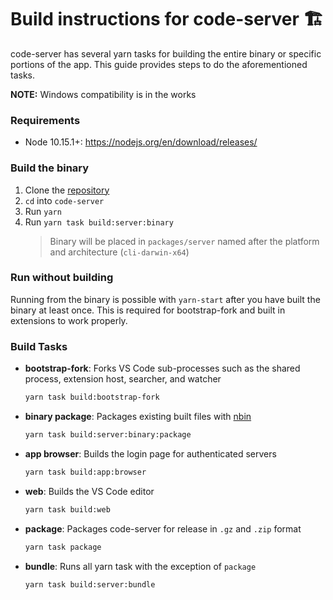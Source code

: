 # Build instructions for code-server 🏗️

code-server has several yarn tasks for building the entire binary or specific portions of the app. This guide provides steps to do the aforementioned tasks.

**NOTE:** Windows compatibility is in the works 

### Requirements
- Node 10.15.1+: https://nodejs.org/en/download/releases/

### Build the binary
1. Clone the [repository](https://github.com/codercom/code-server.git)
2. `cd` into `code-server`
3. Run `yarn`
4. Run `yarn task build:server:binary`
   > Binary will be placed in `packages/server` named after the platform and architecture (`cli-darwin-x64`)

### Run without building
Running from the binary is possible with `yarn-start` after you have built the binary at least once. This is required for bootstrap-fork and built in extensions to work properly.

### Build Tasks

- **bootstrap-fork**: Forks VS Code sub-processes such as the shared process, extension host, searcher, and watcher
  ```bash
  yarn task build:bootstrap-fork
  ```
- **binary package**: Packages existing built files with [nbin](https://github.com/codercom/nbin)
  ```bash
  yarn task build:server:binary:package
  ```
- **app browser**: Builds the login page for authenticated servers
  ```bash
  yarn task build:app:browser
  ```
- **web**: Builds the VS Code editor
  ```bash
  yarn task build:web
  ```
- **package**: Packages code-server for release in `.gz` and `.zip` format
  ```bash
  yarn task package
  ```
- **bundle**: Runs all yarn task with the exception of `package`
  ```bash
  yarn task build:server:bundle
  ```